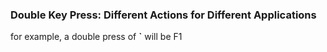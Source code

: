 ### Double Key Press: Different Actions for Different Applications  
for example, a double press of __`__ will be F1 

